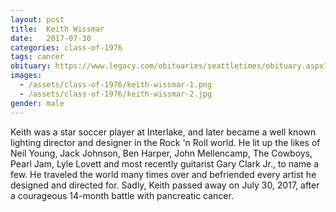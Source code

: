 ```yaml
---
layout: post
title:  Keith Wissmar
date:   2017-07-30
categories: class-of-1976
tags: cancer
obituary: https://www.legacy.com/obituaries/seattletimes/obituary.aspx?page=lifestory&pid=186369064
images:
  - /assets/class-of-1976/keith-wissmar-1.png
  - /assets/class-of-1976/keith-wissmar-2.jpg
gender: male
---
```

Keith was a star soccer player at Interlake, and later became a well known lighting director and designer in the Rock 'n Roll world. He lit up the likes of Neil Young, Jack Johnson, Ben Harper, John Mellencamp, The Cowboys, Pearl Jam, Lyle Lovett and most recently guitarist Gary Clark Jr., to name a few.  He traveled the world many times over and befriended every artist he designed and directed for. Sadly, Keith passed away on July 30, 2017, after a courageous 14-month battle with pancreatic cancer.
